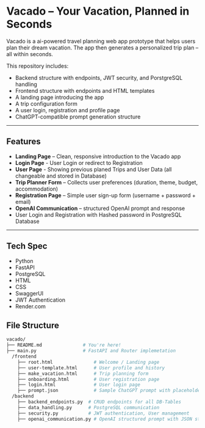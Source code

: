 # Vacado – Your Vacation, Planned in Seconds 

Vacado is a ai-powered travel planning web app prototype that helps users plan their dream vacation. 
The app then generates a personalized trip plan – all within seconds.

This repository includes:
- Backend structure with endpoints, JWT security, and PorstgreSQL handling
- Frontend structure with endpoints and HTML templates
- A landing page introducing the app
- A trip configuration form
- A user login, registration and profile page
- ChatGPT-compatible prompt generation structure

---

##  Features

-  **Landing Page** – Clean, responsive introduction to the Vacado app
-  **Login Page** - User Login or redirect to Registration
-  **User Page** - Showing previous planed Trips and User Data (all changeable and stored in Database)
-  **Trip Planner Form** – Collects user preferences (duration, theme, budget, accommodation)
-  **Registration Page** – Simple user sign-up form (username + password + email)
-  **OpenAI Communication** – structured OpenAI prompt and response
-  User Login and Registration with Hashed password in PostgreSQL Database

---
##  Tech Spec

- Python
- FastAPI
- PostgreSQL
- HTML
- CSS
- SwaggerUI
- JWT Authentication
- Render.com


##  File Structure

```bash
vacado/
├── README.md               # You're here!
├── main.py                 # FastAPI and Router implemetation
  /frontend
    ├── root.html               # Welcome / Landing page
    ├── user-template.html      # User profile and history
    ├── make_vacation.html      # Trip planning form
    ├── onboarding.html         # User registration page
    ├── login.html              # User login page
    ├── prompt.json             # Sample ChatGPT prompt with placeholder values
  /backend
    ├── backend_endpoints.py  # CRUD endpoints for all DB-Tables
    ├── data_handling.py      # PostgreSQL communication
    ├── security.py           # JWT authentication, User management
    ├── openai_communication.py # OpenAI structured prompt with JSON structured response 




    
